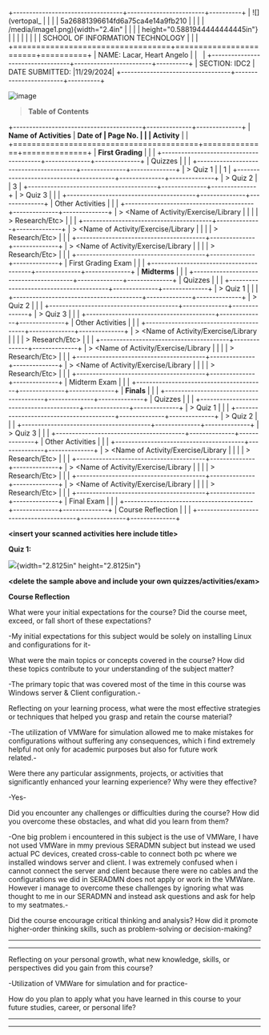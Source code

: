 +----------------------------------+------------------------+----------+
| ![](vertopal_                    |                        |          |
| 5a26881396614fd6a75ca4e14a9fb210 |                        |          |
| /media/image1.png){width="2.4in" |                        |          |
| height="0.5881944444444445in"}   |                        |          |
|                                  |                        |          |
| SCHOOL OF INFORMATION TECHNOLOGY |                        |          |
+==================================+========================+==========+
| NAME: Lacar, Heart Angelo        |                        |          |
+----------------------------------+------------------------+----------+
| SECTION: IDC2                    | DATE SUBMITTED:        |11/29/2024|
+----------------------------------+------------------------+----------+

![image](https://github.com/user-attachments/assets/e47cc5df-bae5-44cb-a3ac-8704753ae253)


> **Table of Contents**

+----------------------------------------+--------------+--------------+
| **Name of Activities**                 | **Date of    | **Page No.** |
|                                        | Activity**   |              |
+========================================+==============+==============+
| **First Grading**                      |              |              |
+----------------------------------------+--------------+--------------+
| Quizzes                                |              |              |
+----------------------------------------+--------------+--------------+
| > Quiz 1                               |              | 1            |
+----------------------------------------+--------------+--------------+
| > Quiz 2                               |              | 3            |
+----------------------------------------+--------------+--------------+
| > Quiz 3                               |              |              |
+----------------------------------------+--------------+--------------+
| Other Activities                       |              |              |
+----------------------------------------+--------------+--------------+
| > \<Name of Activity/Exercise/Library  |              |              |
| > Research/Etc\>                       |              |              |
+----------------------------------------+--------------+--------------+
| > \<Name of Activity/Exercise/Library  |              |              |
| > Research/Etc\>                       |              |              |
+----------------------------------------+--------------+--------------+
| > \<Name of Activity/Exercise/Library  |              |              |
| > Research/Etc\>                       |              |              |
+----------------------------------------+--------------+--------------+
| First Grading Exam                     |              |              |
+----------------------------------------+--------------+--------------+
| **Midterms**                           |              |              |
+----------------------------------------+--------------+--------------+
| Quizzes                                |              |              |
+----------------------------------------+--------------+--------------+
| > Quiz 1                               |              |              |
+----------------------------------------+--------------+--------------+
| > Quiz 2                               |              |              |
+----------------------------------------+--------------+--------------+
| > Quiz 3                               |              |              |
+----------------------------------------+--------------+--------------+
| Other Activities                       |              |              |
+----------------------------------------+--------------+--------------+
| > \<Name of Activity/Exercise/Library  |              |              |
| > Research/Etc\>                       |              |              |
+----------------------------------------+--------------+--------------+
| > \<Name of Activity/Exercise/Library  |              |              |
| > Research/Etc\>                       |              |              |
+----------------------------------------+--------------+--------------+
| > \<Name of Activity/Exercise/Library  |              |              |
| > Research/Etc\>                       |              |              |
+----------------------------------------+--------------+--------------+
| Midterm Exam                           |              |              |
+----------------------------------------+--------------+--------------+
| **Finals**                             |              |              |
+----------------------------------------+--------------+--------------+
| Quizzes                                |              |              |
+----------------------------------------+--------------+--------------+
| > Quiz 1                               |              |              |
+----------------------------------------+--------------+--------------+
| > Quiz 2                               |              |              |
+----------------------------------------+--------------+--------------+
| > Quiz 3                               |              |              |
+----------------------------------------+--------------+--------------+
| Other Activities                       |              |              |
+----------------------------------------+--------------+--------------+
| > \<Name of Activity/Exercise/Library  |              |              |
| > Research/Etc\>                       |              |              |
+----------------------------------------+--------------+--------------+
| > \<Name of Activity/Exercise/Library  |              |              |
| > Research/Etc\>                       |              |              |
+----------------------------------------+--------------+--------------+
| > \<Name of Activity/Exercise/Library  |              |              |
| > Research/Etc\>                       |              |              |
+----------------------------------------+--------------+--------------+
| Final Exam                             |              |              |
+----------------------------------------+--------------+--------------+
| Course Reflection                      |              |              |
+----------------------------------------+--------------+--------------+

**\<insert your scanned activities here include title\>**

**Quiz 1:**

![](vertopal_5a26881396614fd6a75ca4e14a9fb210/media/image2.png){width="2.8125in"
height="2.8125in"}

**\<delete the sample above and include your own
quizzes/activities/exam\>**

**Course Reflection**

What were your initial expectations for the course? Did the course meet,
exceed, or fall short of these expectations?

  -My initial expectations for this subject would be solely on installing Linux and configurations for it-

What were the main topics or concepts covered in the course? How did
these topics contribute to your understanding of the subject matter?

  -The primary topic that was covered most of the time in this course was Windows server & Client configuration.-

Reflecting on your learning process, what were the most effective
strategies or techniques that helped you grasp and retain the course
material?

  -The utilization of VMWare for simulation allowed me to make mistakes for configurations without suffering any consequences, which i find extremely helpful not only for academic purposes but also for future work   
   related.-  

Were there any particular assignments, projects, or activities that
significantly enhanced your learning experience? Why were they
effective?

-Yes-

Did you encounter any challenges or difficulties during the course? How
did you overcome these obstacles, and what did you learn from them?

-One big problem i encountered in this subject is the use of VMWare, I have not used VMWare in mmy previous SERADMN subject but instead we used actual PC devices, created cross-cable to connect both pc where we installed windows server and client. I was extremely confused when i cannot connect the server and client because there were no cables and the configurations we did in SERADMN does not apply or work in the VMWare. However i manage to overcome these challenges by ignoring what was thought to me in our SERADMN and instead ask questions and ask for help to my seatmates.-

Did the course encourage critical thinking and analysis? How did it
promote higher-order thinking skills, such as problem-solving or
decision-making?

  -----------------------------------------------------------------------

  -----------------------------------------------------------------------

Reflecting on your personal growth, what new knowledge, skills, or
perspectives did you gain from this course?

-Utilization of VMWare for simulation and for practice-

How do you plan to apply what you have learned in this course to your
future studies, career, or personal life?

  -----------------------------------------------------------------------

  -----------------------------------------------------------------------
